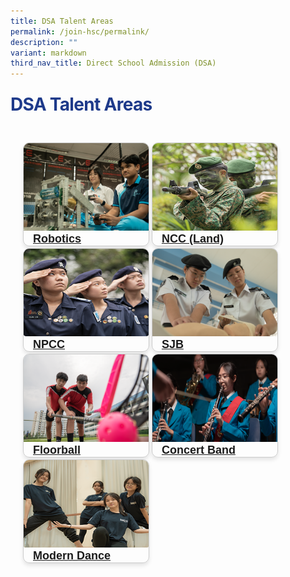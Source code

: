 ```yaml
---
title: DSA Talent Areas
permalink: /join-hsc/permalink/
description: ""
variant: markdown
third_nav_title: Direct School Admission (DSA)
---
```

<style>
		.main-title {
            color: #1e3a8a;
            margin: 24px 0;
            letter-spacing: -0.025em;
        }
	</style>
<h1 class="main-title">DSA Talent Areas</h1>
<section style="padding: 20px; font-family: Arial, sans-serif;">
  <div style="width: 200px; margin: 0 auto; border: 1px solid #ccc; display: inline-block; border-radius: 10px; overflow: hidden; box-shadow: 0 4px 6px rgba(0, 0, 0, 0.1);">
    <img style="width: 100%; height: 140px;" alt="CCA Robotics Team" src="/images/CCA/cca robotics tab 4.png">
    <div style="padding-right: 15px;">
      <h2 style="font-size: 18px; margin: 0px 15px;"><a title="Click here to learn more" href="/hsc-experience/Co-Curriculum/robotics/permalink/">Robotics</a></h2>
    </div>
  </div>
  <div style="width: 200px; margin: 0 auto; border: 1px solid #ccc; display: inline-block; border-radius: 10px; overflow: hidden; box-shadow: 0 4px 6px rgba(0, 0, 0, 0.1);">
    <img style="width: 100%; height: 140px;" alt="NCC CCA" src="/images/CCA/Ncc.png">
    <div style="padding-right: 15px;">
      <h2 style="font-size: 18px; margin: 0px 15px;"><a title="Click here to learn more" href="/hsc-experience/Co-Curriculum/ncc/permalink/">NCC (Land)</a></h2>
    </div>
  </div>
  <div style="width: 200px; margin: 0 auto; border: 1px solid #ccc; display: inline-block; border-radius: 10px; overflow: hidden; box-shadow: 0 4px 6px rgba(0, 0, 0, 0.1);">
    <img style="width: 100%; height: 140px;" alt="NPCC CCA" src="/images/CCA/Npcc.png">
    <div style="padding-right: 15px;">
      <h2 style="font-size: 18px; margin: 0px 15px;"><a title="Click here to learn more" href="/hsc-experience/Co-Curriculum/npcc/permalink/">NPCC</a></h2>
    </div>
  </div>
  <div style="width: 200px; margin: 0 auto; border: 1px solid #ccc; display: inline-block; border-radius: 10px; overflow: hidden; box-shadow: 0 4px 6px rgba(0, 0, 0, 0.1);">
    <img style="width: 100%; height: 140px;" alt="CCA SJB" src="/images/CCA/cca sjb.png">
    <div style="padding-right: 15px;">
      <h2 style="font-size: 18px; margin: 0px 15px;"><a title="Click here to learn more" href="/hsc-experience/Co-Curriculum/stjohnbrigade/permalink/">SJB</a></h2>
    </div>
  </div>
  <div style="width: 200px; margin: 0 auto; border: 1px solid #ccc; display: inline-block; border-radius: 10px; overflow: hidden; box-shadow: 0 4px 6px rgba(0, 0, 0, 0.1);">
    <img style="width: 100%; height: 140px;" alt="CCA Floorball Team" src="/images/CCA/cca floorball tab1.png">
    <div style="padding-right: 15px;">
      <h2 style="font-size: 18px; margin: 0px 15px;"><a title="Click here to learn more" href="/hsc-experience/Co-Curriculum/floorball/permalink/">Floorball</a></h2>
    </div>
  </div>
  <div style="width: 200px; margin: 0 auto; border: 1px solid #ccc; display: inline-block; border-radius: 10px; overflow: hidden; box-shadow: 0 4px 6px rgba(0, 0, 0, 0.1);">
    <img style="width: 100%; height: 140px;" alt="Concert band CCA" src="/images/CCA/cca band tab 1.png">
    <div style="padding-right: 15px;">
      <h2 style="font-size: 18px; margin: 0px 15px;"><a title="Click here to learn more" href="/hsc-experience/Co-Curriculum/concert-band/permalink/">Concert Band</a></h2>
    </div>
  </div>
    <div style="width: 200px; margin: 0 auto; border: 1px solid #ccc; display: inline-block; border-radius: 10px; overflow: hidden; box-shadow: 0 4px 6px rgba(0, 0, 0, 0.1);">
    <img style="width: 100%; height: 140px;" alt="Modern Dance CCA" src="/images/CCA/Dance.png">
    <div style="padding-right: 15px;">
      <h2 style="font-size: 18px; margin: 0px 15px;"><a title="Click here to learn more" href="/hsc-experience/Co-Curriculum/dance-club/permalink/">Modern Dance</a></h2>
    </div>
  </div>
</section>